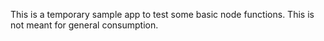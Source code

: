 This is a temporary sample app to test some basic node functions. This is not meant for general consumption.